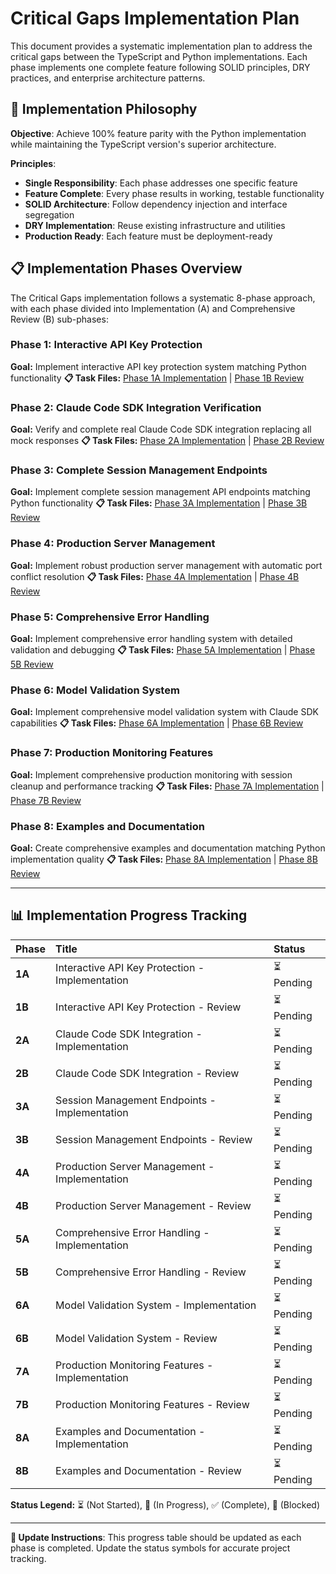 # Critical Gaps Implementation Plan

This document provides a systematic implementation plan to address the critical gaps between the TypeScript and Python implementations. Each phase implements one complete feature following SOLID principles, DRY practices, and enterprise architecture patterns.

## 🎯 Implementation Philosophy

**Objective**: Achieve 100% feature parity with the Python implementation while maintaining the TypeScript version's superior architecture.

**Principles**:

- **Single Responsibility**: Each phase addresses one specific feature
- **Feature Complete**: Every phase results in working, testable functionality
- **SOLID Architecture**: Follow dependency injection and interface segregation
- **DRY Implementation**: Reuse existing infrastructure and utilities
- **Production Ready**: Each feature must be deployment-ready

## 📋 Implementation Phases Overview

The Critical Gaps implementation follows a systematic 8-phase approach, with each phase divided into Implementation (A) and Comprehensive Review (B) sub-phases:

### Phase 1: Interactive API Key Protection

**Goal:** Implement interactive API key protection system matching Python functionality
**📋 Task Files:** [Phase 1A Implementation](./critical-gaps-phases/PHASE_01_INTERACTIVE_API_KEY_PROTECTION.md) | [Phase 1B Review](./critical-gaps-phases/PHASE_01_INTERACTIVE_API_KEY_PROTECTION.md#phase-01b-interactive-api-key-protection---comprehensive-review)

### Phase 2: Claude Code SDK Integration Verification

**Goal:** Verify and complete real Claude Code SDK integration replacing all mock responses
**📋 Task Files:** [Phase 2A Implementation](./critical-gaps-phases/PHASE_02_CLAUDE_CODE_SDK_INTEGRATION_VERIFICATION.md) | [Phase 2B Review](./critical-gaps-phases/PHASE_02_CLAUDE_CODE_SDK_INTEGRATION_VERIFICATION.md#phase-02b-claude-code-sdk-integration-verification---comprehensive-review)

### Phase 3: Complete Session Management Endpoints

**Goal:** Implement complete session management API endpoints matching Python functionality
**📋 Task Files:** [Phase 3A Implementation](./critical-gaps-phases/PHASE_03_COMPLETE_SESSION_MANAGEMENT_ENDPOINTS.md) | [Phase 3B Review](./critical-gaps-phases/PHASE_03_COMPLETE_SESSION_MANAGEMENT_ENDPOINTS.md#phase-03b-complete-session-management-endpoints---comprehensive-review)

### Phase 4: Production Server Management

**Goal:** Implement robust production server management with automatic port conflict resolution
**📋 Task Files:** [Phase 4A Implementation](./critical-gaps-phases/PHASE_04_PRODUCTION_SERVER_MANAGEMENT.md) | [Phase 4B Review](./critical-gaps-phases/PHASE_04_PRODUCTION_SERVER_MANAGEMENT.md#phase-04b-production-server-management---comprehensive-review)

### Phase 5: Comprehensive Error Handling

**Goal:** Implement comprehensive error handling system with detailed validation and debugging
**📋 Task Files:** [Phase 5A Implementation](./critical-gaps-phases/PHASE_05_COMPREHENSIVE_ERROR_HANDLING.md) | [Phase 5B Review](./critical-gaps-phases/PHASE_05_COMPREHENSIVE_ERROR_HANDLING.md#phase-05b-comprehensive-error-handling---comprehensive-review)

### Phase 6: Model Validation System

**Goal:** Implement comprehensive model validation system with Claude SDK capabilities
**📋 Task Files:** [Phase 6A Implementation](./critical-gaps-phases/PHASE_06_MODEL_VALIDATION_SYSTEM.md) | [Phase 6B Review](./critical-gaps-phases/PHASE_06_MODEL_VALIDATION_SYSTEM.md#phase-06b-model-validation-system---comprehensive-review)

### Phase 7: Production Monitoring Features

**Goal:** Implement comprehensive production monitoring with session cleanup and performance tracking
**📋 Task Files:** [Phase 7A Implementation](./critical-gaps-phases/PHASE_07_PRODUCTION_MONITORING_FEATURES.md) | [Phase 7B Review](./critical-gaps-phases/PHASE_07_PRODUCTION_MONITORING_FEATURES.md#phase-07b-production-monitoring-features---comprehensive-review)

### Phase 8: Examples and Documentation

**Goal:** Create comprehensive examples and documentation matching Python implementation quality
**📋 Task Files:** [Phase 8A Implementation](./critical-gaps-phases/PHASE_08_EXAMPLES_AND_DOCUMENTATION.md) | [Phase 8B Review](./critical-gaps-phases/PHASE_08_EXAMPLES_AND_DOCUMENTATION.md#phase-08b-examples-and-documentation---comprehensive-review)

---

## 📊 Implementation Progress Tracking

| Phase  | Title                                           | Status     |
| :----- | :---------------------------------------------- | :--------- |
| **1A** | Interactive API Key Protection - Implementation | ⏳ Pending |
| **1B** | Interactive API Key Protection - Review         | ⏳ Pending |
| **2A** | Claude Code SDK Integration - Implementation    | ⏳ Pending |
| **2B** | Claude Code SDK Integration - Review            | ⏳ Pending |
| **3A** | Session Management Endpoints - Implementation   | ⏳ Pending |
| **3B** | Session Management Endpoints - Review           | ⏳ Pending |
| **4A** | Production Server Management - Implementation   | ⏳ Pending |
| **4B** | Production Server Management - Review           | ⏳ Pending |
| **5A** | Comprehensive Error Handling - Implementation   | ⏳ Pending |
| **5B** | Comprehensive Error Handling - Review           | ⏳ Pending |
| **6A** | Model Validation System - Implementation        | ⏳ Pending |
| **6B** | Model Validation System - Review                | ⏳ Pending |
| **7A** | Production Monitoring Features - Implementation | ⏳ Pending |
| **7B** | Production Monitoring Features - Review         | ⏳ Pending |
| **8A** | Examples and Documentation - Implementation     | ⏳ Pending |
| **8B** | Examples and Documentation - Review             | ⏳ Pending |

**Status Legend:** ⏳ (Not Started), 🔄 (In Progress), ✅ (Complete), 🚫 (Blocked)

---

**📝 Update Instructions**: This progress table should be updated as each phase is completed. Update the status symbols for accurate project tracking.
